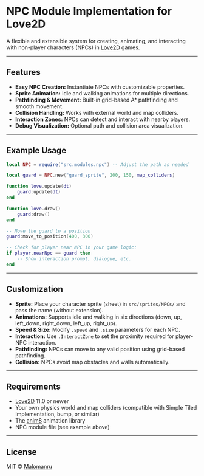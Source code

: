 # NPC Module Implementation for Love2D

A flexible and extensible system for creating, animating, and interacting with non-player characters (NPCs) in [Love2D](https://love2d.org/) games.

---

## Features

- **Easy NPC Creation:** Instantiate NPCs with customizable properties.
- **Sprite Animation:** Idle and walking animations for multiple directions.
- **Pathfinding & Movement:** Built-in grid-based A* pathfinding and smooth movement.
- **Collision Handling:** Works with external world and map colliders.
- **Interaction Zones:** NPCs can detect and interact with nearby players.
- **Debug Visualization:** Optional path and collision area visualization.

---

## Example Usage

```lua
local NPC = require("src.modules.npc") -- Adjust the path as needed

local guard = NPC.new("guard_sprite", 200, 150, map_colliders)

function love.update(dt)
    guard:update(dt)
end

function love.draw()
    guard:draw()
end

-- Move the guard to a position
guard:move_to_position(400, 300)

-- Check for player near NPC in your game logic:
if player.nearNpc == guard then
    -- Show interaction prompt, dialogue, etc.
end
```

---

## Customization

- **Sprite:** Place your character sprite (sheet) in `src/sprites/NPCs/` and pass the name (without extension).
- **Animations:** Supports idle and walking in six directions (down, up, left_down, right_down, left_up, right_up).
- **Speed & Size:** Modify `.speed` and `.size` parameters for each NPC.
- **Interaction:** Use `.InteractZone` to set the proximity required for player-NPC interaction.
- **Pathfinding:** NPCs can move to any valid position using grid-based pathfinding.
- **Collision:** NPCs avoid map obstacles and walls automatically.

---

## Requirements

- [Love2D](https://love2d.org/) 11.0 or newer
- Your own physics world and map colliders (compatible with Simple Tiled Implementation, bump, or similar)
- The [anim8](https://github.com/kikito/anim8) animation library
- NPC module file (see example above)

---

## License

MIT © [Malomanru](https://github.com/Malomanru)
